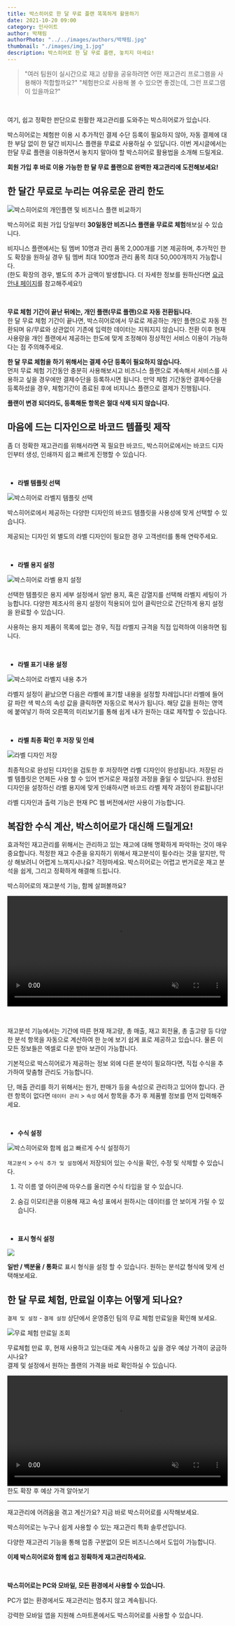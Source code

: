 ```yaml
---
title: 박스히어로 한 달 무료 플랜 똑똑하게 활용하기
date: 2021-10-20 09:00
category: 인사이트
author: 박채림
authorPhoto: "../../images/authors/박채림.jpg"
thumbnail: "./images/img_1.jpg"
description: 박스히어로 한 달 무료 플랜, 놓치지 마세요!
---
```


> "여러 팀원이 실시간으로 재고 상황을 공유하려면 어떤 재고관리 프로그램을 사용해야 적합할까요?"
> "체험판으로 사용해 볼 수 있으면 좋겠는데, 그런 프로그램이 있을까요?"

<br/>

여기, 쉽고 정확한 판단으로 원활한 재고관리를 도와주는 박스히어로가 있습니다.

박스히어로는 체험판 이용 시 추가적인 결제 수단 등록이 필요하지 않아, 자동 결제에 대한 부담 없이 한 달간 비지니스 플랜을 무료로 사용하실 수 있답니다. 이번 게시글에서는 한달 무료 플랜을 이용하면서 놓치지 말아야 할 박스히어로 활용법을 소개해 드릴게요.

**회원 가입 후 바로 이용 가능한 한 달 무료 플랜으로 완벽한 재고관리에 도전해보세요!**

## 한 달간 무료로 누리는 여유로운 관리 한도

![박스히어로의 개인플랜 및 비즈니스 플랜 비교하기](images/img_2.png)

박스히어로 회원 가입 당일부터 **30일동안 비즈니스 플랜을 무료로 체험**해보실 수 있습니다.

비지니스 플랜에서는 팀 멤버 10명과 관리 품목 2,000개를 기본 제공하며, 추가적인 한도 확장을 원하실 경우 팀 멤버 최대 100명과 관리 품목 최대 50,000개까지 가능합니다.<br/>
<gray-text>(한도 확장의 경우, 별도의 추가 금액이 발생합니다. 더 자세한 정보를 원하신다면 [요금 안내 페이지](https://www.boxhero-app.com/ko/pricing/)를 참고해주세요!)</gray-text>

<br/>

<gray-box>

**무료 체험 기간이 끝난 뒤에는, 개인 플랜(무료 플랜)으로 자동 전환됩니다.**<br/>
한 달 무료 체험 기간이 끝나면, 박스히어로에서 무료로 제공하는 개인 플랜으로 자동 전환되며 유/무료와 상관없이 기존에 입력한 데이터는 지워지지 않습니다. 전환 이후 현재 사용량을 개인 플랜에서 제공하는 한도에 맞게 조정해야 정상적인 서비스 이용이 가능하다는 점 주의해주세요.

**한 달 무료 체험을 하기 위해서는 결제 수단 등록이 필요하지 않습니다.** <br/>
먼저 무료 체험 기간동안 충분히 사용해보시고 비즈니스 플랜으로 계속해서 서비스를 사용하고 싶을 경우에만 결제수단을 등록하시면 됩니다. 만약 체험 기간동안 결제수단을 등록하셨을 경우, 체험기간이 종료된 후에 비지니스 플랜으로 결제가 진행됩니다.

**플랜이 변경 되더라도, 등록해둔 항목은 절대 삭제 되지 않습니다.**

</gray-box>

## 마음에 드는 디자인으로 바코드 템플릿 제작

좀 더 정확한 재고관리를 위해서라면 꼭 필요한 바코드, 박스히어로에서는 바코드 디자인부터 생성, 인쇄까지 쉽고 빠르게 진행할 수 있습니다.

<br/>

- **라벨 템플릿 선택**

![박스히어로 라벨지 템플릿 선택](images/img_3.png)

박스히어로에서 제공하는 다양한 디자인의 바코드 템플릿을 사용성에 맞게 선택할 수 있습니다.

<tip-box>

제공되는 디자인 외 별도의 라벨 디자인이 필요한 경우 고객센터를 통해 연락주세요.

</tip-box>

<br/>

- **라벨 용지 설정**

![박스히어로 라벨 용지 설정](images/img_4.png)

선택한 템플릿은 용지 세부 설정에서 일반 용지, 혹은 감열지를 선택해 라벨지 세팅이 가능합니다. 다양한 제조사의 용지 설정이 적용되어 있어 클릭만으로 간단하게 용지 설정을 완료할 수 있습니다.

사용하는 용지 제품이 목록에 없는 경우, 직접 라벨지 규격을 직접 입력하여 이용하면 됩니다.

<br/>

- **라벨 표기 내용 설정**

![박스히어로 라벨지 내용 추가](images/img_5.png)

라벨지 설정이 끝났으면 다음은 라벨에 표기할 내용을 설정할 차례입니다! 라벨에 들어갈 파란 색 박스의 속성 값을 클릭하면 자동으로 복사가 됩니다. 해당 값을 원하는 영역에 붙여넣기 하여 오른쪽의 미리보기를 통해 쉽게 내가 원하는 대로 제작할 수 있습니다.

<br/>

- **라벨 최종 확인 후 저장 및 인쇄**

![라벨 디자인 저장](images/img_6.png)

최종적으로 완성된 디자인을 검토한 후 저장하면 라벨 디자인이 완성됩니다. 저장된 라벨 템플릿은 언제든 사용 할 수 있어 번거로운 재설정 과정을 줄일 수 있답니다. 완성된 디자인을 설정하신 라벨 용지에 맞게 인쇄하시면 바코드 라벨 제작 과정이 완료됩니다!

<caution-box>

라벨 디자인과 출력 기능은 현재 PC 웹 버전에서만 사용이 가능합니다.

</caution-box>

## 복잡한 수식 계산, 박스히어로가 대신해 드릴게요!

효과적인 재고관리를 위해서는 관리하고 있는 재고에 대해 명확하게 파악하는 것이 매우 중요합니다. 적정한 재고 수준을 유지하기 위해서 재고분석이 필수라는 것을 알지만, 막상 해보려니 어렵게 느껴지시나요? 걱정마세요. 박스히어로는 어렵고 번거로운 재고 분석을 쉽게, 그리고 정확하게 해결해 드립니다.

박스히어로의 재고분석 기능, 함께 살펴볼까요?

<video src="images/img_7.mp4" style="width:100%" muted autoplay loop playsinline></video>
<invisible></invisible>

<br/>

재고분석 기능에서는 기간에 따른 현재 재고량, 총 매출, 재고 회전율, 총 출고량 등 다양한 분석 항목을 자동으로 계산하여 한 눈에 보기 쉽게 표로 제공하고 있습니다. 물론 이 모든 정보들은 엑셀로 다운 받아 보관이 가능합니다.

기본적으로 박스히어로가 제공하는 정보 외에 다른 분석이 필요하다면, 직접 수식을 추가하여 맞춤형 관리도 가능합니다.

<caution-box>

단, 매출 관리를 하기 위해서는 원가, 판매가 등을 속성으로 관리하고 있어야 합니다. 관련 항목이 없다면 `데이터 관리` > `속성` 에서 항목을 추가 후 제품별 정보를 먼저 입력해주세요.

</caution-box>

<br/>

- **수식 설정**

![박스히어로와 함께 쉽고 빠르게 수식 설정하기](images/img_8.png)

`재고분석` > `수식 추가 및 설정`에서 저장되어 있는 수식을 확인, 수정 및 삭제할 수 있습니다.

1. 각 이름 옆 아이콘에 마우스를 올리면 수식 타입을 알 수 있습니다.

1. 숨김 이모티콘을 이용해 재고 속성 표에서 원하시는 데이터를 안 보이게 가릴 수 있습니다.

<br/>

- **표시 형식 설정**

![](images/img_9.png)

**일반 / 백분율 / 통화**로 표시 형식을 설정 할 수 있습니다. 원하는 분석값 형식에 맞게 선택해보세요.

## 한 달 무료 체험, 만료일 이후는 어떻게 되나요?

`결제 및 설정` - `결제 설정` 상단에서 운영중인 팀의 무료 체험 만료일을 확인해 보세요.

![무료 체험 만료일 조회](images/img_10.png)

무료체험 만료 후, 현재 사용하고 있는대로 계속 사용하고 싶을 경우 예상 가격이 궁금하시나요?<br/>
결제 및 설정에서 원하는 플랜의 가격을 바로 확인하실 수 있습니다.

<video src="images/img_11.mp4" style="width:100%" muted autoplay loop playsinline></video>
<invisible>한도 확장 후 예상 가격 알아보기</invisible>

<hr/>

재고관리에 어려움을 겪고 계신가요? 지금 바로 박스히어로를 시작해보세요.

박스히어로는 누구나 쉽게 사용할 수 있는 재고관리 특화 솔루션입니다.

다양한 재고관리 기능을 통해 업종 구분없이 모든 비즈니스에서 도입이 가능합니다.

**이제 박스히어로와 함께 쉽고 정확하게 재고관리하세요.**

<br/>

<tip-box>

**박스히어로는 PC와 모바일, 모든 환경에서 사용할 수 있습니다.**

PC가 없는 환경에서도 재고관리는 멈추지 않고 계속됩니다.

강력한 모바일 앱을 지원해 스마트폰에서도 박스히어로를 사용할 수 있습니다.

</tip-box>





